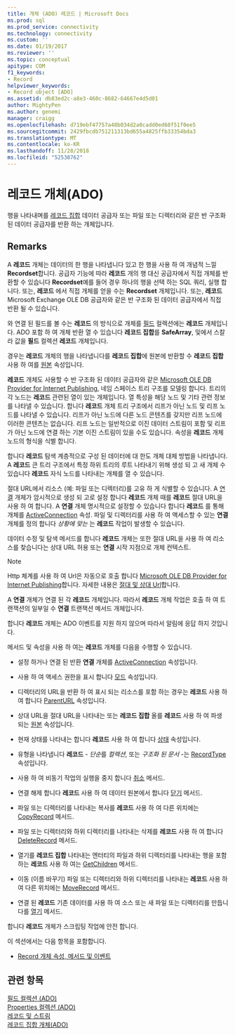 ```yaml
---
title: 개체 (ADO) 레코드 | Microsoft Docs
ms.prod: sql
ms.prod_service: connectivity
ms.technology: connectivity
ms.custom: ''
ms.date: 01/19/2017
ms.reviewer: ''
ms.topic: conceptual
apitype: COM
f1_keywords:
- Record
helpviewer_keywords:
- Record object [ADO]
ms.assetid: db83ed2c-a8e3-460c-8682-64667e4d5d01
author: MightyPen
ms.author: genemi
manager: craigg
ms.openlocfilehash: d719ebf47757a48b034d2a0cadd0ed68f51f0ee5
ms.sourcegitcommit: 2429fbcdb751211313bd655a4825ffb33354bda3
ms.translationtype: MT
ms.contentlocale: ko-KR
ms.lasthandoff: 11/28/2018
ms.locfileid: "52538762"
---
```

# <a name="record-object-ado"></a>레코드 개체(ADO)
행을 나타내며를 [레코드 집합](../../../ado/reference/ado-api/recordset-object-ado.md) 데이터 공급자 또는 파일 또는 디렉터리와 같은 반 구조화 된 데이터 공급자를 반환 하는 개체입니다.  
  
## <a name="remarks"></a>Remarks  
 A **레코드** 개체는 데이터의 한 행을 나타냅니다 있고 한 행을 사용 하 여 개념적 느낄 **Recordset**합니다. 공급자 기능에 따라 **레코드** 개의 행 대신 공급자에서 직접 개체를 반환할 수 있습니다 **Recordset**예를 들어 경우 하나의 행을 선택 하는 SQL 쿼리, 실행 합니다. 또는, **레코드** 에서 직접 개체를 얻을 수는 **Recordset** 개체입니다. 또는, **레코드** Microsoft Exchange OLE DB 공급자와 같은 반 구조화 된 데이터 공급자에서 직접 반환 될 수 있습니다.  
  
 와 연결 된 필드를 볼 수는 **레코드** 의 방식으로 개체를 [필드](../../../ado/reference/ado-api/fields-collection-ado.md) 컬렉션에는 **레코드** 개체입니다. ADO 포함 하 여 개체 반환 열 수 있습니다 **레코드 집합**를 **SafeArray**, 및에서 스칼라 값을 **필드** 컬렉션 **레코드** 개체입니다.  
  
 경우는 **레코드** 개체의 행을 나타냅니다를 **레코드 집합**에 원본에 반환할 수 **레코드 집합** 사용 하 여를 [원본](../../../ado/reference/ado-api/source-property-ado-record.md) 속성입니다.  
  
 **레코드** 개체도 사용할 수 반 구조화 된 데이터 공급자와 같은 [Microsoft OLE DB Provider for Internet Publishing](../../../ado/guide/appendixes/microsoft-ole-db-provider-for-internet-publishing.md), 네임 스페이스 트리 구조를 모델링 합니다. 트리의 각 노드는 **레코드** 관련된 열이 있는 개체입니다. 열 특성을 해당 노드 및 기타 관련 정보를 나타낼 수 있습니다. 합니다 **레코드** 개체 트리 구조에서 리프가 아닌 노드 및 리프 노드를 나타낼 수 있습니다. 리프가 아닌 노드에 다른 노드 콘텐츠를 갖지만 리프 노드에 이러한 콘텐츠는 없습니다. 리프 노드는 일반적으로 이진 데이터 스트림이 포함 및 리프가 아닌 노드에 연결 하는 기본 이진 스트림이 있을 수도 있습니다. 속성을 **레코드** 개체 노드의 형식을 식별 합니다.  
  
 합니다 **레코드** 탐색 계층적으로 구성 된 데이터에 대 한도 개체 대체 방법을 나타냅니다. A **레코드** 큰 트리 구조에서 특정 하위 트리의 루트 나타내기 위해 생성 되 고 새 개체 수 있습니다 **레코드** 자식 노드를 나타내는 개체를 열 수 있습니다.  
  
 절대 URL에서 리소스 (예: 파일 또는 디렉터리)를 고유 하 게 식별할 수 있습니다. A [연결](../../../ado/reference/ado-api/connection-object-ado.md) 개체가 암시적으로 생성 되 고로 설정 합니다 **레코드** 개체 때를 **레코드** 절대 URL을 사용 하 여 합니다. A **연결** 개체 명시적으로 설정할 수 있습니다 합니다 **레코드** 를 통해 개체를 [ActiveConnection](../../../ado/reference/ado-api/activeconnection-property-ado.md) 속성. 파일 및 디렉터리를 사용 하 여 액세스할 수 있는 **연결** 개체를 정의 합니다 *상황에 맞는* 는 **레코드** 작업이 발생할 수 있습니다.  
  
 데이터 수정 및 탐색 메서드를 합니다 **레코드** 개체는 또한 절대 URL을 사용 하 여 리소스를 찾습니다는 상대 URL 허용 또는 **연결** 시작 지점으로 개체 컨텍스트.  
  
> [!NOTE]
>  Http 체계를 사용 하 여 Url은 자동으로 호출 합니다 [Microsoft OLE DB Provider for Internet Publishing](../../../ado/guide/appendixes/microsoft-ole-db-provider-for-internet-publishing.md)합니다. 자세한 내용은 [절대 및 상대 Url](../../../ado/guide/data/absolute-and-relative-urls.md)합니다.  
  
 A **연결** 개체가 연결 된 각 **레코드** 개체입니다. 따라서 **레코드** 개체 작업은 호출 하 여 트랜잭션의 일부일 수 **연결** 트랜잭션 메서드 개체입니다.  
  
 합니다 **레코드** 개체는 ADO 이벤트를 지원 하지 않으며 따라서 알림에 응답 하지 것입니다.  
  
 메서드 및 속성을 사용 하 여는 **레코드** 개체를 다음을 수행할 수 있습니다.  
  
-   설정 하거나 연결 된 반환 **연결** 개체를 [ActiveConnection](../../../ado/reference/ado-api/activeconnection-property-ado.md) 속성입니다.  
  
-   사용 하 여 액세스 권한을 표시 합니다 [모드](../../../ado/reference/ado-api/mode-property-ado.md) 속성입니다.  
  
-   디렉터리의 URL을 반환 하 여 표시 되는 리소스를 포함 하는 경우는 **레코드** 사용 하 여 합니다 [ParentURL](../../../ado/reference/ado-api/parenturl-property-ado.md) 속성입니다.  
  
-   상대 URL을 절대 URL을 나타내는 또는 **레코드 집합** 올를 **레코드** 사용 하 여 파생 되는 [원본](../../../ado/reference/ado-api/source-property-ado-record.md) 속성입니다.  
  
-   현재 상태를 나타내는 합니다 **레코드** 사용 하 여 합니다 [상태](../../../ado/reference/ado-api/state-property-ado.md) 속성입니다.  
  
-   유형을 나타냅니다 **레코드** - *단순*를 *컬렉션*, 또는 *구조화 된 문서* -는 [ RecordType](../../../ado/reference/ado-api/recordtype-property-ado.md)속성입니다.  
  
-   사용 하 여 비동기 작업의 실행을 중지 합니다 [취소](../../../ado/reference/ado-api/cancel-method-ado.md) 메서드.  
  
-   연결 해제 합니다 **레코드** 사용 하 여 데이터 원본에서 합니다 [닫기](../../../ado/reference/ado-api/close-method-ado.md) 메서드.  
  
-   파일 또는 디렉터리를 나타내는 복사를 **레코드** 사용 하 여 다른 위치에는 [CopyRecord](../../../ado/reference/ado-api/copyrecord-method-ado.md) 메서드.  
  
-   파일 또는 디렉터리와 하위 디렉터리를 나타내는 삭제를 **레코드** 사용 하 여 합니다 [DeleteRecord](../../../ado/reference/ado-api/deleterecord-method-ado.md) 메서드.  
  
-   열기를 **레코드 집합** 나타내는 엔터티의 파일과 하위 디렉터리를 나타내는 행을 포함 하는 **레코드** 사용 하 여는 [GetChildren](../../../ado/reference/ado-api/getchildren-method-ado.md) 메서드.  
  
-   이동 (이름 바꾸기) 파일 또는 디렉터리와 하위 디렉터리를 나타내는 **레코드** 사용 하 여 다른 위치에는 [MoveRecord](../../../ado/reference/ado-api/moverecord-method-ado.md) 메서드.  
  
-   연결 된 **레코드** 기존 데이터를 사용 하 여 소스 또는 새 파일 또는 디렉터리를 만듭니다를 [열기](../../../ado/reference/ado-api/open-method-ado-record.md) 메서드.  
  
 합니다 **레코드** 개체가 스크립팅 작업에 안전 합니다.  
  
 이 섹션에서는 다음 항목을 포함합니다.  
  
-   [Record 개체 속성, 메서드 및 이벤트](../../../ado/reference/ado-api/record-object-properties-methods-and-events.md)  
  
## <a name="see-also"></a>관련 항목  
 [필드 컬렉션 (ADO)](../../../ado/reference/ado-api/fields-collection-ado.md)   
 [Properties 컬렉션 (ADO)](../../../ado/reference/ado-api/properties-collection-ado.md)   
 [레코드 및 스트림](../../../ado/guide/data/records-and-streams.md)   
 [레코드 집합 개체(ADO)](../../../ado/reference/ado-api/recordset-object-ado.md)

